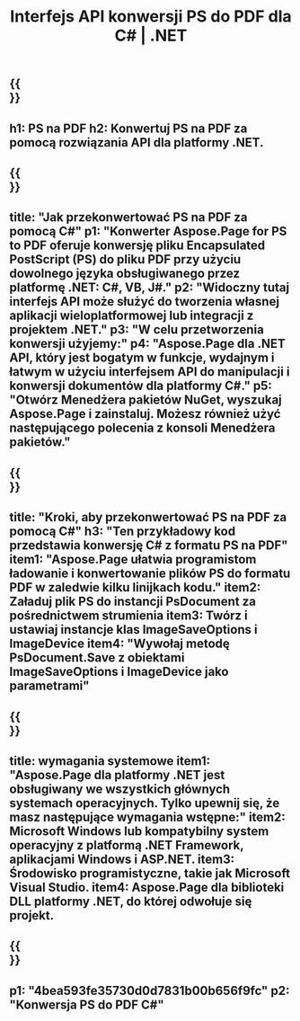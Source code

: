 ﻿---
translation: true
template: /_templates/_conversion-child-net.md
title: Interfejs API konwersji PS do PDF dla C# |  .NET
url: /net/conversion/ps-to-pdf/
description: Przykładowy kod do konwersji PS na PDF C#. Użyj przykładowego kodu API dla plików wsadowych PS do konwersji PDF w VB.NET, Asp.NET lub dowolnej aplikacji opartej na .NET.
informat: PS
outformat: PDF
otherformats: XPS EPS
---

{{<section banner>}}
---
h1: PS na PDF
h2: Konwertuj PS na PDF za pomocą rozwiązania API dla platformy .NET.
---

{{<section overview>}}
---
title: "Jak przekonwertować PS na PDF za pomocą C#"
p1: "Konwerter Aspose.Page for PS to PDF oferuje konwersję pliku Encapsulated PostScript (PS) do pliku PDF przy użyciu dowolnego języka obsługiwanego przez platformę .NET: C#, VB, J#."
p2: "Widoczny tutaj interfejs API może służyć do tworzenia własnej aplikacji wieloplatformowej lub integracji z projektem .NET."
p3: "W celu przetworzenia konwersji użyjemy:"
p4: "Aspose.Page dla .NET API, który jest bogatym w funkcje, wydajnym i łatwym w użyciu interfejsem API do manipulacji i konwersji dokumentów dla platformy C#."
p5: "Otwórz Menedżera pakietów NuGet, wyszukaj Aspose.Page i zainstaluj. Możesz również użyć następującego polecenia z konsoli Menedżera pakietów."
---

{{<section feature1>}}
---
title: "Kroki, aby przekonwertować PS na PDF za pomocą C#"
h3: "Ten przykładowy kod przedstawia konwersję C# z formatu PS na PDF"
item1: "Aspose.Page ułatwia programistom ładowanie i konwertowanie plików PS do formatu PDF w zaledwie kilku linijkach kodu."
item2: Załaduj plik PS do instancji PsDocument za pośrednictwem strumienia
item3: Twórz i ustawiaj instancje klas ImageSaveOptions i ImageDevice
item4: "Wywołaj metodę PsDocument.Save z obiektami ImageSaveOptions i ImageDevice jako parametrami"
---

{{<section feature2>}}
---
title: wymagania systemowe
item1: "Aspose.Page dla platformy .NET jest obsługiwany we wszystkich głównych systemach operacyjnych. Tylko upewnij się, że masz następujące wymagania wstępne:"
item2: Microsoft Windows lub kompatybilny system operacyjny z platformą .NET Framework, aplikacjami Windows i ASP.NET.
item3: Środowisko programistyczne, takie jak Microsoft Visual Studio.
item4: Aspose.Page dla biblioteki DLL platformy .NET, do której odwołuje się projekt.
---

{{<section gist>}}
---
p1: "4bea593fe35730d0d7831b00b656f9fc"
p2: "Konwersja PS do PDF C#"
---

